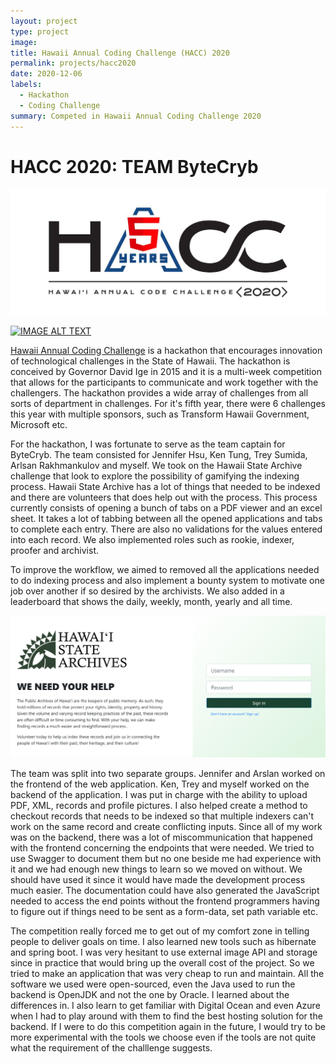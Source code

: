 ```yaml
---
layout: project
type: project
image:
title: Hawaii Annual Coding Challenge (HACC) 2020
permalink: projects/hacc2020
date: 2020-12-06
labels:
  - Hackathon
  - Coding Challenge
summary: Competed in Hawaii Annual Coding Challenge 2020
---
```


# HACC 2020: TEAM ByteCryb

<img class="ui medium right floated image" src="images/hacc2020.jpg">

[![IMAGE ALT TEXT](http://img.youtube.com/vi/YdfcoQ9xLtc/0.jpg)](http://www.youtube.com/watch?v=YdfcoQ9xLtc "Video Title")

<a href="https://hacc.hawaii.gov/" target="_blank">Hawaii Annual Coding Challenge</a> is a hackathon that encourages innovation of technological challenges in the State of Hawaii. The hackathon is conceived by Governor David Ige in 2015 and it is a multi-week competition that allows for the participants to communicate and work together with the challengers. The hackathon provides a wide array of challenges from all sorts of department in challenges. For it's fifth year, there were 6 challenges this year with multiple sponsors, such as Transform Hawaii Government, Microsoft etc.

For the hackathon, I was fortunate to serve as the team captain for ByteCryb. The team consisted for Jennifer Hsu, Ken Tung, Trey Sumida, Arlsan Rakhmankulov and myself. We took on the Hawaii State Archive challenge that look to explore the possibility of gamifying the indexing process. Hawaii State Archive has a lot of things that needed to be indexed and there are volunteers that does help out with the process. This process currently consists of opening a bunch of tabs on a PDF viewer and an excel sheet. It takes a lot of tabbing between all the opened applications and tabs to complete each entry. There are also no validations for the values entered into each record. We also implemented roles such as rookie, indexer, proofer and archivist. 

To improve the workflow, we aimed to removed all the applications needed to do indexing process and also implement a bounty system to motivate one job over another if so desired by the archivists. We also added in a leaderboard that shows the daily, weekly, month, yearly and all time.

<img class="ui medium right floated image" src="images/project_clio_login.png">

The team was split into two separate groups. Jennifer and Arslan worked on the frontend of the web application. Ken, Trey and myself worked on the backend of the application. I was put in charge with the ability to upload PDF, XML, records and profile pictures. I also helped create a method to checkout records that needs to be indexed so that multiple indexers can't work on the same record and create conflicting inputs. Since all of my work was on the backend, there was a lot of miscommunication that happened with the frontend concerning the endpoints that were needed. We tried to use Swagger to document them but no one beside me had experience with it and we had enough new things to learn so we moved on without. We should have used it since it would have made the development process much easier. The documentation could have also generated the JavaScript needed to access the end points without the frontend programmers having to figure out if things need to be sent as a form-data, set path variable etc.

The competition really forced me to get out of my comfort zone in telling people to deliver goals on time. I also learned new tools such as hibernate and spring boot. I was very hesitant to use external image API and storage since in practice that would bring up the overall cost of the project. So we tried to make an application that was very cheap to run and maintain. All the software we used were open-sourced, even the Java used to run the backend is OpenJDK and not the one by Oracle. I learned about the differences in. I also learn to get familiar with Digital Ocean and even Azure when I had to play around with them to find the best hosting solution for the backend. If I were to do this competition again in the future, I would try to be more experimental with the tools we choose even if the tools are not quite what the requirement of the challlenge suggests.
